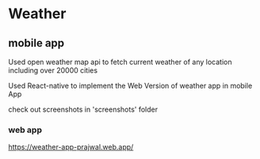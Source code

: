 # Weather
## mobile app
Used open weather map api to fetch current weather of any location including over 
20000 cities

Used React-native to implement the Web Version of weather app  in mobile App

check out screenshots in 'screenshots' folder

### web app 
https://weather-app-prajwal.web.app/

